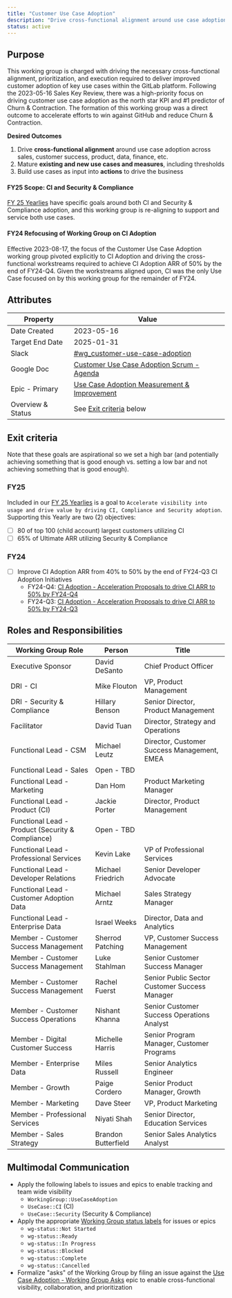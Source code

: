 ```yaml
---
title: "Customer Use Case Adoption"
description: "Drive cross-functional alignment around use case adoption as the north star KPI and #1 predictor of Churn & Contraction."
status: active
---
```


## Purpose

This working group is charged with driving the necessary cross-functional alignment, prioritization, and execution required to deliver improved customer adoption of key use cases within the GitLab platform. Following the 2023-05-16 Sales Key Review, there was a high-priority focus on driving customer use case adoption as the north star KPI and #1 predictor of Churn & Contraction. The formation of this working group was a direct outcome to accelerate efforts to win against GitHub and reduce Churn & Contraction.

**Desired Outcomes**

1. Drive **cross-functional alignment** around use case adoption across sales, customer success, product, data, finance, etc.
1. Mature **existing and new use cases and measures**, including thresholds
1. Build use cases as input into **actions** to drive the business

#### FY25 Scope: CI and Security & Compliance

[FY 25 Yearlies](https://internal.gitlab.com/handbook/company/yearlies/) have specific goals around both CI and Security & Compliance adoption, and this working group is re-aligning to support and service both use cases.

#### FY24 Refocusing of Working Group on CI Adoption

Effective 2023-08-17, the focus of the Customer Use Case Adoption working group pivoted explicitly to CI Adoption and driving the cross-functional workstreams required to achieve CI Adoption ARR of 50% by the end of FY24-Q4. Given the workstreams aligned upon, CI was the only Use Case focused on by this working group for the remainder of FY24.

## Attributes

| Property                       | Value      |
|--------------------------------|------------|
| Date Created                   | 2023-05-16 |
| Target End Date                | 2025-01-31 |
| Slack                          | [#wg_customer-use-case-adoption](https://gitlab.slack.com/archives/C0584NEKSRJ) |
| Google Doc                     | [Customer Use Case Adoption Scrum - Agenda](https://docs.google.com/document/d/1WtwXCK1r7hoco5O8oW5SIKiIWtXDr_WOLeWcIaDM7Nk/edit?usp=sharing)  |
| Epic - Primary                 | [Use Case Adoption Measurement & Improvement](https://gitlab.com/groups/gitlab-com/-/epics/2190) |
| Overview & Status              | See [Exit criteria](#exit-criteria) below |

## Exit criteria

Note that these goals are aspirational so we set a high bar (and potentially achieving something that is good enough vs. setting a low bar and not achieving something that is good enough).

### FY25

Included in our [FY 25 Yearlies](https://internal.gitlab.com/handbook/company/yearlies/) is a goal to `Accelerate visibility into usage and drive value by driving CI, Compliance and Security adoption`.  Supporting this Yearly are two (2) objectives:
- [ ] 80 of top 100 (child account) largest customers utilizing CI
- [ ] 65% of Ultimate ARR utilizing Security & Compliance

### FY24

- [ ] Improve CI Adoption ARR from 40% to 50% by the end of FY24-Q3
CI Adoption Initiatives
    - FY24-Q4: [CI Adoption - Acceleration Proposals to drive CI ARR to 50% by FY24-Q4](https://gitlab.com/groups/gitlab-com/-/epics/2250)
    - FY24-Q3: [CI Adoption - Acceleration Proposals to drive CI ARR to 50% by FY24-Q3](https://gitlab.com/groups/gitlab-com/-/epics/2225)


## Roles and Responsibilities

| Working Group Role                                | Person                        | Title                                                      |
|---------------------------------------------------|-------------------------------|------------------------------------------------------------|
| Executive Sponsor                                 | David DeSanto                 | Chief Product Officer                                      |
| DRI - CI                                          | Mike Flouton                  | VP, Product Management                                     |
| DRI - Security & Compliance                       | Hillary Benson                | Senior Director, Product Management                        |
| Facilitator                                       | David Tuan                    | Director, Strategy and Operations                          |
| Functional Lead - CSM                             | Michael Leutz                 | Director, Customer Success Management, EMEA                |
| Functional Lead - Sales                           | Open - TBD                    |                                                            |
| Functional Lead - Marketing                       | Dan Hom                       | Product Marketing Manager                                  |
| Functional Lead - Product (CI)                    | Jackie Porter                 | Director, Product Management                               |
| Functional Lead - Product (Security & Compliance) | Open - TBD                    |                                                            |
| Functional Lead - Professional Services           | Kevin Lake                    | VP of Professional Services                                |
| Functional Lead - Developer Relations             | Michael Friedrich             | Senior Developer Advocate                                  |
| Functional Lead - Customer Adoption Data          | Michael Arntz                 | Sales Strategy Manager                                     |
| Functional Lead - Enterprise Data                 | Israel Weeks                  | Director, Data and Analytics                               |
| Member - Customer Success Management              | Sherrod Patching              | VP, Customer Success Management                            |
| Member - Customer Success Management              | Luke Stahlman                 | Senior Customer Success Manager                            |
| Member - Customer Success Management              | Rachel Fuerst                 | Senior Public Sector Customer Success Manager              |
| Member - Customer Success Operations              | Nishant Khanna                | Senior Customer Success Operations Analyst                 |
| Member - Digital Customer Success                 | Michelle Harris               | Senior Program Manager, Customer Programs                  |
| Member - Enterprise Data                          | Miles Russell                 | Senior Analytics Engineer                                  |
| Member - Growth                                   | Paige Cordero                 | Senior Product Manager, Growth                             |
| Member - Marketing                                | Dave Steer                    | VP, Product Marketing                                      |
| Member - Professional Services                    | Niyati Shah                   | Senior Director, Education Services                        |
| Member - Sales Strategy                           | Brandon Butterfield           | Senior Sales Analytics Analyst                             |

## Multimodal Communication

- Apply the following labels to issues and epics to enable tracking and team wide visibility
    - `WorkingGroup::UseCaseAdoption`
    - `UseCase::CI` (CI)
    - `UseCase::Security` (Security & Compliance)
- Apply the appropriate [Working Group status labels](https://gitlab.com/groups/gitlab-com/-/labels?subscribed=&search=wg-status) for issues or epics
    - `wg-status::Not Started`
    - `wg-status::Ready`
    - `wg-status::In Progress`
    - `wg-status::Blocked`
    - `wg-status::Complete`
    - `wg-status::Cancelled`
- Formalize "asks" of the Working Group by filing an issue against the [Use Case Adoption - Working Group Asks](https://gitlab.com/groups/gitlab-com/-/epics/2232) epic to enable cross-functional visibility, collaboration, and prioritization
